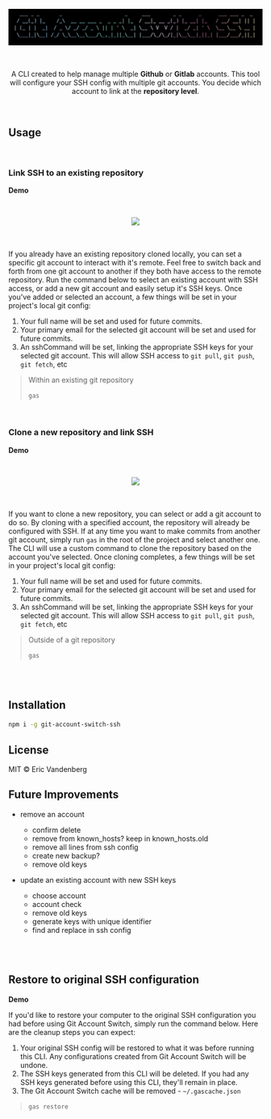 <p align="center"><img src="assets/git-account-switch-ssh.png" /></p>

<br />

<p align="center">A CLI created to help manage multiple <strong>Github</strong> or <strong>Gitlab</strong> accounts. This tool will configure your SSH config with multiple git accounts. You decide which account to link at the <strong>repository level</strong>.</p>

<br />

## Usage

<br />

### Link SSH to an existing repository

**Demo**

<br />

<p align="center"><img src="assets/add-werkiwerk.gif" /></p>

<br />

If you already have an existing repository cloned locally, you can set a specific git account to interact with it's remote. Feel free to switch back and forth from one git account to another if they both have access to the remote repository. Run the command below to select an existing account with SSH access, or add a new git account and easily setup it's SSH keys. Once you've added or selected an account, a few things will be set in your project's local git config:

1. Your full name will be set and used for future commits.
2. Your primary email for the selected git account will be set and used for future commits.
3. An sshCommand will be set, linking the appropriate SSH keys for your selected git account. This will allow SSH access to `git pull`, `git push`, `git fetch`, etc

> Within an existing git repository
>
> ```sh
> gas
> ```

<br />

### Clone a new repository and link SSH

**Demo**

<br />

<p align="center"><img src="assets/clone-san-junipero.gif" /></p>

<br />

If you want to clone a new repository, you can select or add a git account to do so. By cloning with a specified account, the repository will already be configured with SSH. If at any time you want to make commits from another git account, simply run `gas` in the root of the project and select another one. The CLI will use a custom command to clone the repository based on the account you've selected. Once cloning completes, a few things will be set in your project's local git config:

1. Your full name will be set and used for future commits.
2. Your primary email for the selected git account will be set and used for future commits.
3. An sshCommand will be set, linking the appropriate SSH keys for your selected git account. This will allow SSH access to `git pull`, `git push`, `git fetch`, etc

> Outside of a git repository
>
> ```sh
> gas
> ```

<br />
<br />

## Installation

```sh
npm i -g git-account-switch-ssh
```

## License

MIT © Eric Vandenberg

## Future Improvements

- remove an account

  - confirm delete
  - remove from known_hosts? keep in known_hosts.old
  - remove all lines from ssh config
  - create new backup?
  - remove old keys

- update an existing account with new SSH keys

  - choose account
  - account check
  - remove old keys
  - generate keys with unique identifier
  - find and replace in ssh config

<br />
<br />

## Restore to original SSH configuration

**Demo**

If you'd like to restore your computer to the original SSH configuration you had before using Git Account Switch, simply run the command below. Here are the cleanup steps you can expect:

1. Your original SSH config will be restored to what it was before running this CLI. Any configurations created from Git Account Switch will be undone.
2. The SSH keys generated from this CLI will be deleted. If you had any SSH keys generated before using this CLI, they'll remain in place.
3. The Git Account Switch cache will be removed - `~/.gascache.json`

> ```sh
> gas restore
> ```
